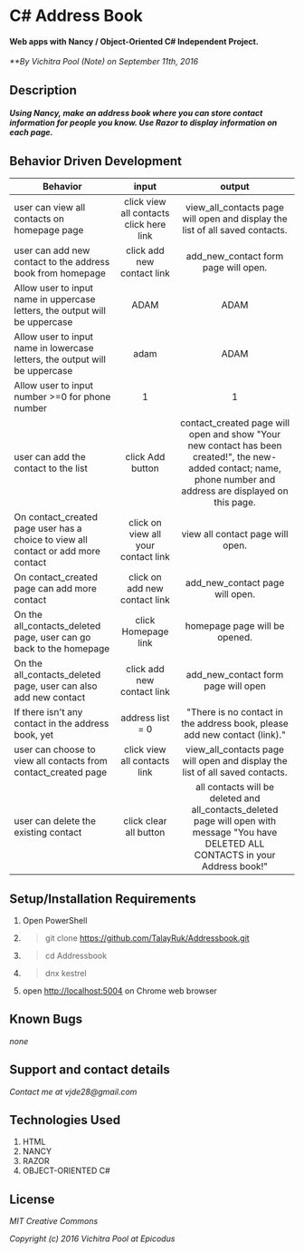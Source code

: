 

# C# Address Book

#### Web apps with Nancy / Object-Oriented C# Independent Project.

_**By Vichitra Pool (Note) on September 11th, 2016_

## Description

##### _Using Nancy, make an address book where you can store contact information for people you know. Use Razor to display information on each page._


## Behavior Driven Development
|Behavior | input | output|
|--- | :---: | :---: |
|user can view all contacts on homepage page | click view all contacts click here link | view_all_contacts page will open and display the list of all saved contacts.
|user can add new contact to the address book from homepage | click add new contact link | add_new_contact form page will open.
|Allow user to input name in uppercase letters, the output will be uppercase | ADAM | ADAM
|Allow user to input name in lowercase letters, the output will be uppercase| adam | ADAM
|Allow user to input number >=0 for phone number | 1 | 1
|user can add the contact to the list| click Add button |contact_created page will open and show "Your new contact has been created!", the new-added contact; name, phone number and address are displayed on this page.
|On contact_created page user has a choice to view all contact or add more contact | click on view all your contact link | view all contact page will open.
|On contact_created page can add more contact | click on add new contact link | add_new_contact page will open.
|On the all_contacts_deleted page, user can go back to the homepage | click Homepage link | homepage page will be opened.
|On the all_contacts_deleted page, user can also add new contact | click add new contact link | add_new_contact form page will open
|If there isn't any contact in the address book, yet | address list = 0 | "There is no contact in the address book, please add new contact (link)."
|user can choose to view all contacts from contact_created page | click view all contacts link | view_all_contacts page will open and display the list of all saved contacts.
|user can delete the existing contact | click clear all button | all contacts will be deleted and all_contacts_deleted page will open with message "You have DELETED ALL CONTACTS in your Address book!"

## Setup/Installation Requirements
1. Open PowerShell
2. >git clone https://github.com/TalayRuk/Addressbook.git
3. >cd Addressbook
4. >dnx kestrel
1. open [http://localhost:5004](http://localhost:5004) on Chrome web browser


## Known Bugs
_none_

## Support and contact details
_Contact me at vjde28@gmail.com_

## Technologies Used

1. HTML
2. NANCY
3. RAZOR
4. OBJECT-ORIENTED C#


## License

_*MIT Creative Commons*_

_Copyright (c) 2016 Vichitra Pool at Epicodus_

